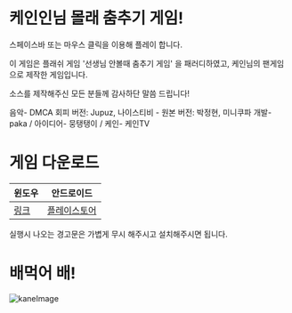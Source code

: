 # 케인인님 몰래 춤추기 게임!
스페이스바 또는 마우스 클릭을 이용해 플레이 합니다.

이 게임은 플래쉬 게임 '선생님 안볼때 춤추기 게임' 을 패러디하였고,
케인님의 팬게임으로 제작한 게임입니다.

소스를 제작해주신 모든 분들께 감사하단 말씀 드립니다!

음악- DMCA 회피 버전: Jupuz, 나이스티비
    - 원본 버전: 박정현, 미니쿠파
개발- paka / 
아이디어- 뭉탱탱이 / 
케인- 케인TV

# 게임 다운로드

윈도우 | 안드로이드
---------- | ---------- 
[링크](https://github.com/ppaka/KaneDance/releases/latest/download/Build.zip) | [플레이스토어](https://play.google.com/store/apps/details?id=com.ppaka.KaneDance)

실행시 나오는 경고문은 가볍게 무시 해주시고 설치해주시면 됩니다.

# 배먹어 배!
![kaneImage](https://user-images.githubusercontent.com/25785584/108693903-be3e2580-7541-11eb-94c9-1196556ea3bc.jpg)
